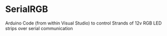 # SerialRGB
Arduino Code (from within Visual Studio) to control Strands of 12v RGB LED strips over serial communication
